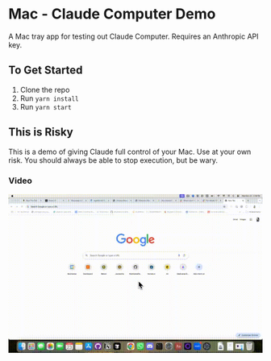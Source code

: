 # Mac - Claude Computer Demo

A Mac tray app for testing out Claude Computer. Requires an Anthropic API key.

## To Get Started

1. Clone the repo
2. Run `yarn install`
3. Run `yarn start`

## This is Risky

This is a demo of giving Claude full control of your Mac. Use at your own risk. You should always be able to stop execution, but be wary.

### Video

[![Calendar Demo](https://github.com/ThariqS/Clade-Computer-Use-Mac/raw/refs/heads/main/gifs/calendar.gif)](https://github.com/ThariqS/Clade-Computer-Use-Mac/raw/refs/heads/main/gifs/calendar.gif)
